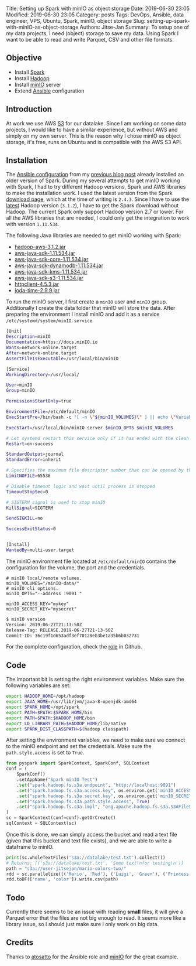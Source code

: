 Title: Setting up Spark with minIO as object storage
Date: 2019-06-30 23:05
Modified: 2019-06-30 23:05
Category: posts
Tags: DevOps, Ansible, data engineer, VPS, Ubuntu, Spark, minIO, object storage
Slug: setting-up-spark-with-minIO-as-object-storage
Authors: Jitse-Jan
Summary: To setup one of my data projects, I need (object) storage to save my data. Using Spark I want to be able to read and write Parquet, CSV and other file formats.

## Objective
- Install [Spark](https://spark.apache.org/)
- Install [Hadoop](https://hadoop.apache.org/)
- Install [minIO](https://min.io/)  server
- Extend [Ansible](https://www.ansible.com/) configuration

## Introduction
At work we use AWS [S3](https://aws.amazon.com/s3/) for our datalake. Since I am working on some 
data projects, I would like to have a similar experience, but without AWS and simply on my own
server. This is the reason why I chose minIO as object storage, it's free, runs on Ubuntu and 
is compatible with the AWS S3 API.

## Installation
The [Ansible configuration](https://github.com/jitsejan/vps-provision) from my [previous blog post](https://www.jitsejan.com/creating-ansible-deployment-for-ubuntu-vps.html) already 
installed an older version of Spark. During my several attempts to get minIO working with Spark, I had to try different Hadoop versions, Spark and AWS libraries to make the installation work.
I used the latest version from the Spark [download page](https://spark.apache.org/downloads.html), which at the time of writing is `2.4.3`. Since I have to use the [latest](https://hadoop.apache.org/releases.html) Hadoop
version (`3.1.2`), I have to get the Spark download without Hadoop. The current Spark only support Hadoop version 2.7 or lower. For all the AWS libraries that are needed, I could only get the integration to
work with version `1.11.534`.

The following Java libraries are needed to get minIO working with Spark:

- [hadoop-aws-3.1.2.jar](https://repo1.maven.org/maven2/org/apache/hadoop/hadoop-aws/3.1.2/hadoop-aws-3.1.2.jar)
- [aws-java-sdk-1.11.534.jar](https://repo1.maven.org/maven2/com/amazonaws/aws-java-sdk/1.11.534/aws-java-sdk-1.11.534.jar)
- [aws-java-sdk-core-1.11.534.jar](https://repo1.maven.org/maven2/com/amazonaws/aws-java-sdk-core/1.11.534/aws-java-sdk-core-1.11.534.jar)
- [aws-java-sdk-dynamodb-1.11.534.jar](https://repo1.maven.org/maven2/com/amazonaws/aws-java-sdk-dynamodb/1.11.534/aws-java-sdk-dynamodb-1.11.534.jar)
- [aws-java-sdk-kms-1.11.534.jar](https://repo1.maven.org/maven2/com/amazonaws/aws-java-sdk-kms/1.11.534/aws-java-sdk-kms-1.11.534.jar)
- [aws-java-sdk-s3-1.11.534.jar](https://repo1.maven.org/maven2/com/amazonaws/aws-java-sdk-s3/1.11.534/aws-java-sdk-s3-1.11.534.jar)
- [httpclient-4.5.3.jar](https://repo1.maven.org/maven2/org/apache/httpcomponents/httpclient/4.5.3/httpclient-4.5.3.jar)
- [joda-time-2.9.9.jar](https://repo1.maven.org/maven2/joda-time/joda-time/2.9.9/joda-time-2.9.9.jar)

To run the minIO server, I first create a `minIO` user and `minIO` group. Additionally I create the data folder that minIO will store the data. After preparing
the environment I install minIO and add it as a service `/etc/systemd/system/minIO.service`. 

```bash
[Unit]
Description=minIO
Documentation=https://docs.minIO.io
Wants=network-online.target
After=network-online.target
AssertFileIsExecutable=/usr/local/bin/minIO

[Service]
WorkingDirectory=/usr/local/

User=minIO
Group=minIO

PermissionsStartOnly=true

EnvironmentFile=/etc/default/minIO
ExecStartPre=/bin/bash -c "[ -n \"${minIO_VOLUMES}\" ] || echo \"Variable minIO_VOLUMES not set in /etc/default/minIO\""

ExecStart=/usr/local/bin/minIO server $minIO_OPTS $minIO_VOLUMES

# Let systemd restart this service only if it has ended with the clean exit code or signal.
Restart=on-success

StandardOutput=journal
StandardError=inherit

# Specifies the maximum file descriptor number that can be opened by this process
LimitNOFILE=65536

# Disable timeout logic and wait until process is stopped
TimeoutStopSec=0

# SIGTERM signal is used to stop minIO
KillSignal=SIGTERM

SendSIGKILL=no

SuccessExitStatus=0


[Install]
WantedBy=multi-user.target
```

The minIO environment file located at `/etc/default/minIO` contains the configuration for the volume, the port and the credentials.
```
# minIO local/remote volumes.
minIO_VOLUMES="/minIO-data/"
# minIO cli options.
minIO_OPTS="--address :9091 "

minIO_ACCESS_KEY="mykey"
minIO_SECRET_KEY="mysecret"
```

```bash
$ minIO version
Version: 2019-06-27T21:13:50Z
Release-Tag: RELEASE.2019-06-27T21-13-50Z
Commit-ID: 36c19f1d653adf3ef70128eb3be1a35b6b032731

```

For the complete configuration, check the [role](https://github.com/jitsejan/vps-provision/tree/master/roles/minIO) in Github.

## Code
The important bit is setting the right environment variables. Make sure the following variables are set:

```bash
export HADOOP_HOME=/opt/hadoop
export JAVA_HOME=/usr/lib/jvm/java-8-openjdk-amd64
export SPARK_HOME=/opt/spark
export PATH=$PATH:$SPARK_HOME/bin
export PATH=$PATH:$HADOOP_HOME/bin
export LD_LIBRARY_PATH=$HADOOP_HOME/lib/native
export SPARK_DIST_CLASSPATH=$(hadoop classpath)
```

After setting the environment variables, we need to make sure we connect to the minIO endpoint and set the credentials. Make 
sure the `path.style.access` is set to `True`. 

```python
from pyspark import SparkContext, SparkConf, SQLContext
conf = (
    SparkConf()
    .setAppName("Spark minIO Test")
    .set("spark.hadoop.fs.s3a.endpoint", "http://localhost:9091")
    .set("spark.hadoop.fs.s3a.access.key", os.environ.get('minIO_ACCESS_KEY'))
    .set("spark.hadoop.fs.s3a.secret.key", os.environ.get('minIO_SECRET_KEY'))
    .set("spark.hadoop.fs.s3a.path.style.access", True)
    .set("spark.hadoop.fs.s3a.impl", "org.apache.hadoop.fs.s3a.S3AFileSystem")
)
sc = SparkContext(conf=conf).getOrCreate()
sqlContext = SQLContext(sc)
```

Once this is done, we can simply access the bucket and read a text file (given that this bucket and text file exists), and
we are able to write a dataframe to minIO. 

```python
print(sc.wholeTextFiles('s3a://datalake/test.txt').collect())
# Returns: [('s3a://datalake/test.txt', 'Some text\nfor testing\n')]
path = "s3a://user-jitsejan/mario-colors-two/"
rdd = sc.parallelize([('Mario', 'Red'), ('Luigi', 'Green'), ('Princess', 'Pink')])
rdd.toDF(['name', 'color']).write.csv(path)
```

## Todo
Currently there seems to be an issue with reading **small** files, it will give a Parquet error that the files are not big enough to read. It seems
more like a library issue, so I should just make sure I only work on big data.

## Credits
Thanks to [atosatto](https://github.com/atosatto/ansible-minIO) for the Ansible role and [minIO](https://github.com/minIO/cookbook/blob/master/docs/apache-spark-with-minIO.md)
for the great example.